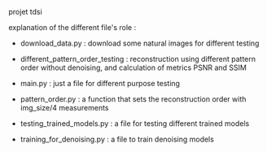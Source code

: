projet tdsi

explanation of the different file's role :
- download_data.py : download some natural images for different testing

- different_pattern_order_testing : reconstruction using different pattern order without denoising, and calculation of metrics PSNR and SSIM

- main.py : just a file for different purpose testing
- pattern_order.py : a function that sets the reconstruction order with img_size/4 measurements
- testing_trained_models.py : a file for testing different trained models  
- training_for_denoising.py : a file to train denoising models
